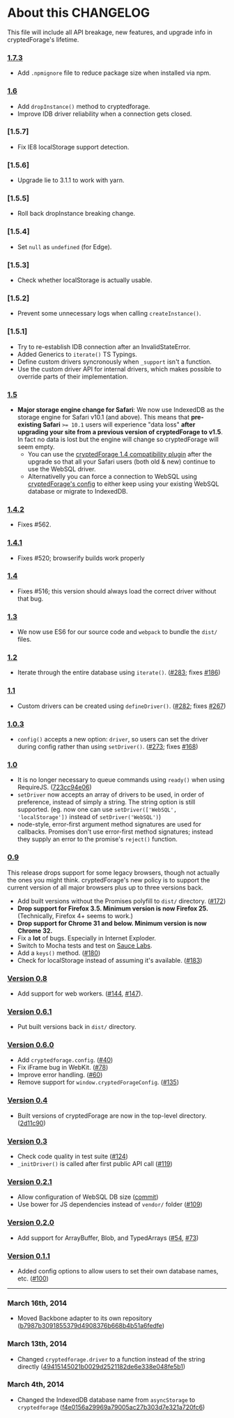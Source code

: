 # About this CHANGELOG

This file will include all API breakage, new features, and upgrade info in
cryptedForage's lifetime.

### [1.7.3](https://github.com/mozilla/cryptedForage/releases/tag/1.7.3)

* Add `.npmignore` file to reduce package size when installed via npm.

### [1.6](https://github.com/mozilla/cryptedForage/releases/tag/1.6.0)

* Add `dropInstance()` method to cryptedforage.
* Improve IDB driver reliability when a connection gets closed.

### [1.5.7]

* Fix IE8 localStorage support detection.

### [1.5.6]

* Upgrade lie to 3.1.1 to work with yarn.

### [1.5.5]

* Roll back dropInstance breaking change.

### [1.5.4]

* Set `null` as `undefined` (for Edge).

### [1.5.3]

* Check whether localStorage is actually usable.

### [1.5.2]

* Prevent some unnecessary logs when calling `createInstance()`.

### [1.5.1]

* Try to re-establish IDB connection after an InvalidStateError.
* Added Generics to `iterate()` TS Typings.
* Define custom drivers syncronously when `_support` isn't a function.
* Use the custom driver API for internal drivers, which makes possible to override parts of their implementation.

### [1.5](https://github.com/mozilla/cryptedForage/releases/tag/1.5.0)
* **Major storage engine change for Safari**: We now use IndexedDB as the storage engine for Safari v10.1 (and above). This means that **pre-existing Safari** `>= 10.1` users will experience "data loss" **after upgrading your site from a previous version of cryptedForage to v1.5**. In fact no data is lost but the engine will change so cryptedForage will seem empty.
  * You can use the [cryptedForage 1.4 compatibility plugin](https://github.com/cryptedForage/cryptedForage-compatibility-1-4) after the upgrade so that all your Safari users (both old & new) continue to use the WebSQL driver.
  * Alternativelly you can force a connection to WebSQL using [cryptedForage's config](https://cryptedforage.github.io/cryptedForage/#settings-api-setdriver) to either keep using your existing WebSQL database or migrate to IndexedDB.

### [1.4.2](https://github.com/mozilla/cryptedForage/releases/tag/1.4.2)
* Fixes #562.

### [1.4.1](https://github.com/mozilla/cryptedForage/releases/tag/1.4.1)
* Fixes #520; browserify builds work properly

### [1.4](https://github.com/mozilla/cryptedForage/releases/tag/1.4.0)
* Fixes #516; this version should always load the correct driver without that bug.

### [1.3](https://github.com/mozilla/cryptedForage/releases/tag/1.3.0)
* We now use ES6 for our source code and `webpack` to bundle the `dist/` files.

### [1.2](https://github.com/mozilla/cryptedForage/releases/tag/1.2.0)
* Iterate through the entire database using `iterate()`. ([#283](https://github.com/mozilla/cryptedForage/pull/283); fixes [#186](https://github.com/mozilla/cryptedForage/pull/186))

### [1.1](https://github.com/mozilla/cryptedForage/releases/tag/1.1.0)
* Custom drivers can be created using `defineDriver()`. ([#282](https://github.com/mozilla/cryptedForage/pull/282); fixes [#267](https://github.com/mozilla/cryptedForage/pull/267))

### [1.0.3](https://github.com/mozilla/cryptedForage/releases/tag/1.0.3)
* `config()` accepts a new option: `driver`, so users can set the driver during config rather than using `setDriver()`. ([#273](https://github.com/mozilla/cryptedForage/pull/273); fixes [#168](https://github.com/mozilla/cryptedForage/pull/168))

### [1.0](https://github.com/mozilla/cryptedForage/releases/tag/1.0.0)

* It is no longer necessary to queue commands using `ready()` when using RequireJS. ([723cc94e06](https://github.com/mozilla/cryptedForage/commit/723cc94e06af4f5ba4c53fa65524ccd5f6c4432e))
* `setDriver` now accepts an array of drivers to be used, in order of preference, instead of simply a string. The string option is still supported. (eg. now one can use `setDriver(['WebSQL', 'localStorage'])` instead of `setDriver('WebSQL')`)
* node-style, error-first argument method signatures are used for callbacks. Promises don't use error-first method signatures; instead they supply an error to the promise's `reject()` function.

### [0.9](https://github.com/mozilla/cryptedForage/releases/tag/0.9.1)

This release drops support for some legacy browsers, though not actually the
ones you might think. cryptedForage's new policy is to support the current
version of all major browsers plus up to three versions back.

* Add built versions without the Promises polyfill to `dist/` directory. ([#172](https://github.com/mozilla/cryptedForage/pull/172))
* **Drop support for Firefox 3.5. Minimum version is now Firefox 25.** (Technically, Firefox 4+ seems to work.)
* **Drop support for Chrome 31 and below. Minimum version is now Chrome 32.**
* Fix a **lot** of bugs. Especially in Internet Exploder.
* Switch to Mocha tests and test on [Sauce Labs](https://saucelabs.com/).
* Add a `keys()` method. ([#180](https://github.com/mozilla/cryptedForage/pull/180))
* Check for localStorage instead of assuming it's available. ([#183](https://github.com/mozilla/cryptedForage/pull/183))

### [Version 0.8](https://github.com/mozilla/cryptedForage/releases/tag/0.8.1)

* Add support for web workers. ([#144](https://github.com/mozilla/cryptedForage/pull/144), [#147](https://github.com/mozilla/cryptedForage/pull/147)).

### [Version 0.6.1](https://github.com/mozilla/cryptedForage/releases/tag/0.6.1)

* Put built versions back in `dist/` directory.

### [Version 0.6.0](https://github.com/mozilla/cryptedForage/releases/tag/0.6.0)

* Add `cryptedforage.config`. ([#40](https://github.com/mozilla/cryptedForage/pull/140))
* Fix iFrame bug in WebKit. ([#78](https://github.com/mozilla/cryptedForage/issues/78))
* Improve error handling. ([#60](https://github.com/mozilla/cryptedForage/issues/60))
* Remove support for `window.cryptedForageConfig`. ([#135](https://github.com/mozilla/cryptedForage/issues/135))

### [Version 0.4](https://github.com/mozilla/cryptedForage/releases/tag/0.4.0)

* Built versions of cryptedForage are now in the top-level directory. ([2d11c90](https://github.com/mozilla/cryptedForage/commit/2d11c90))

### [Version 0.3](https://github.com/mozilla/cryptedForage/releases/tag/0.3.0)

* Check code quality in test suite ([#124](https://github.com/mozilla/cryptedForage/pull/124))
* `_initDriver()` is called after first public API call ([#119](https://github.com/mozilla/cryptedForage/pull/119))

### [Version 0.2.1](https://github.com/mozilla/cryptedForage/releases/tag/0.2.1)

* Allow configuration of WebSQL DB size ([commit](https://github.com/mozilla/cryptedForage/commit/6e78fff51a23e729206a03e5b750e959d8610f8c))
* Use bower for JS dependencies instead of `vendor/` folder ([#109](https://github.com/mozilla/cryptedForage/pull/109))

### [Version 0.2.0](https://github.com/mozilla/cryptedForage/releases/tag/0.2.0)

* Add support for ArrayBuffer, Blob, and TypedArrays ([#54](https://github.com/mozilla/cryptedForage/pull/54), [#73](https://github.com/mozilla/cryptedForage/pull/73))

### [Version 0.1.1](https://github.com/mozilla/cryptedForage/releases/tag/0.1.1)

* Added config options to allow users to set their own database names, etc. ([#100](https://github.com/mozilla/cryptedForage/pull/100))

---

### March 16th, 2014

* Moved Backbone adapter to its own repository ([b7987b3091855379d4908376b668b4b51a6fedfe](https://github.com/mozilla/cryptedForage/commit/b7987b3091855379d4908376b668b4b51a6fedfe))

### March 13th, 2014

* Changed `cryptedforage.driver` to a function instead of the string directly ([49415145021b0029d2521182de6e338e048fe5b1](https://github.com/mozilla/cryptedForage/commit/49415145021b0029d2521182de6e338e048fe5b1))

### March 4th, 2014

* Changed the IndexedDB database name from `asyncStorage` to `cryptedforage` ([f4e0156a29969a79005ac27b303d7e321a720fc6](https://github.com/mozilla/cryptedForage/commit/f4e0156a29969a79005ac27b303d7e321a720fc6))
